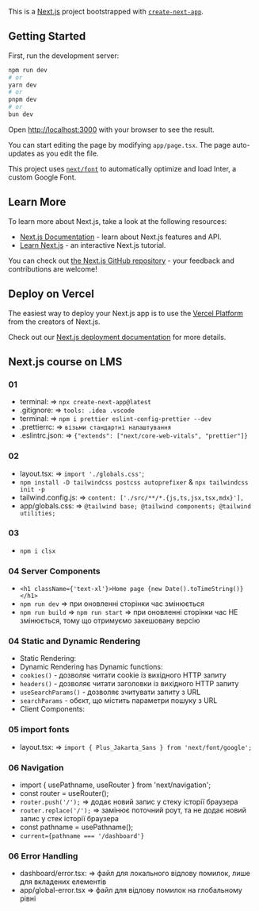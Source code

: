 This is a [Next.js](https://nextjs.org/) project bootstrapped with [`create-next-app`](https://github.com/vercel/next.js/tree/canary/packages/create-next-app).

## Getting Started

First, run the development server:

```bash
npm run dev
# or
yarn dev
# or
pnpm dev
# or
bun dev
```

Open [http://localhost:3000](http://localhost:3000) with your browser to see the result.

You can start editing the page by modifying `app/page.tsx`. The page auto-updates as you edit the file.

This project uses [`next/font`](https://nextjs.org/docs/basic-features/font-optimization) to automatically optimize and load Inter, a custom Google Font.

## Learn More

To learn more about Next.js, take a look at the following resources:

- [Next.js Documentation](https://nextjs.org/docs) - learn about Next.js features and API.
- [Learn Next.js](https://nextjs.org/learn) - an interactive Next.js tutorial.

You can check out [the Next.js GitHub repository](https://github.com/vercel/next.js/) - your feedback and contributions are welcome!

## Deploy on Vercel

The easiest way to deploy your Next.js app is to use the [Vercel Platform](https://vercel.com/new?utm_medium=default-template&filter=next.js&utm_source=create-next-app&utm_campaign=create-next-app-readme) from the creators of Next.js.

Check out our [Next.js deployment documentation](https://nextjs.org/docs/deployment) for more details.

## Next.js course on LMS
### 01
- terminal: => `npx create-next-app@latest`
- .gitignore: => `tools: .idea .vscode`
- terminal: => `npm i prettier eslint-config-prettier --dev`
- .prettierrc: => `візьми стандартні налаштування`
- .eslintrc.json: => `{"extends": ["next/core-web-vitals", "prettier"]}`

### 02
- layout.tsx: => `import './globals.css'`;
- `npm install -D tailwindcss postcss autoprefixer` & `npx tailwindcss init -p`
- tailwind.config.js: => `content: ['./src/**/*.{js,ts,jsx,tsx,mdx}'],`
- app/globals.css: => `@tailwind base; @tailwind components; @tailwind utilities;`

### 03
- `npm i clsx`

### 04 Server Components
- `<h1 className={'text-xl'}>Home page {new Date().toTimeString()}</h1>`
- `npm run dev` => при оновленні сторінки час змінюється
- `npm run build` => `npm run start` => при оновленні сторінки час НЕ змінюється, тому що отримуємо закешовану версію

### 04 Static and Dynamic Rendering
- Static Rendering:
- Dynamic Rendering has Dynamic functions:
- `cookies()` - дозволяє читати cookie із вихідного HTTP запиту 
- `headers()` - дозволяє читати заголовки із вихідного HTTP запиту 
- `useSearchParams()` - дозволяє зчитувати запиту з URL 
- `searchParams` - обєкт, що містить параметри пошуку з URL 
- Client Components:


### 05 import fonts

- layout.tsx: => `import { Plus_Jakarta_Sans } from 'next/font/google';`

### 06 Navigation
- import { usePathname, useRouter } from 'next/navigation';
- const router = useRouter();
- `router.push('/');` => додає новий запис у стеку історії браузера
- `router.replace('/');` => замінює поточний роут, та не додає новий запис у стек історії браузера
- const pathname = usePathname();
- `current={pathname === '/dashboard'}`

### 06 Error Handling
- dashboard/error.tsx: => файл для локального відлову помилок, лише для вкладених елементів
- app/global-error.tsx => файл для відлову помилок на глобальному рівні
